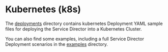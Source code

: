 # Kubernetes (k8s)

The [deployments](deployments) directory contains kubernetes Deployment YAML sample files for deploying the Service Director into a Kubernetes Cluster.

You can also find some examples, including a full Service Director Deployment scenarios in the [examples](examples) directory.
